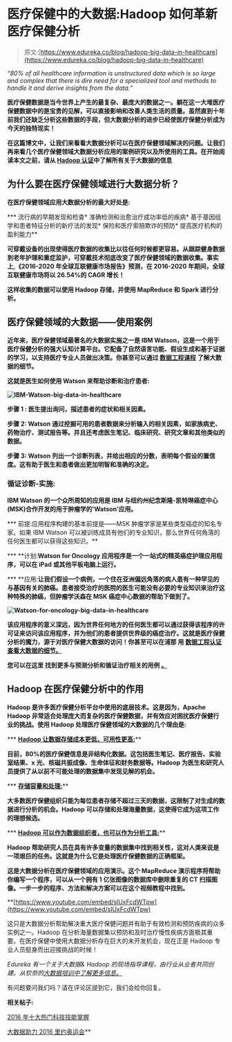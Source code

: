 # 医疗保健中的大数据:Hadoop 如何革新医疗保健分析

> 原文:[https://www.edureka.co/blog/hadoop-big-data-in-healthcare](https://www.edureka.co/blog/hadoop-big-data-in-healthcare)

*“80% of all healthcare information is unstructured data which is so large and complex that there is dire need for a specialized tool and methods to handle it and derive insights from the data.”*

**医疗保健数据是当今世界上产生的最复杂、最庞大的数据之一。躺在这一大堆医疗保健数据中的是宝贵的见解，可以直接影响和改善人类生活的质量。虽然直到十年前我们还缺乏分析这些数据的手段，但大数据分析的进步已经使医疗保健分析成为今天的独特现实！**

**在这篇博文中，让我们来看看大数据分析可以在医疗保健领域解决的问题。让我们再来看几个医疗保健领域大数据分析应用的案例研究以及所使用的工具。在开始阅读本文之前，请从 [Hadoop 认证](https://www.edureka.co/big-data-hadoop-training-certification)中了解所有关于大数据的信息**

## **为什么要在医疗保健领域进行大数据分析？**

**在医疗保健领域应用大数据分析的最大好处是:**

***   流行病的早期发现和检查*   准确检测和治愈治疗成功率低的疾病*   基于基因组学和患者特征分析的新疗法的发现*   保险和医疗索赔欺诈的预防*   提高医疗机构的盈利能力**

**可穿戴设备的出现使得医疗数据的收集比以往任何时候都更容易。从跟踪健身数据到老年护理和重症监护，可穿戴技术彻底改变了医疗保健领域的数据收集。事实上,《2016-2020 年全球互联健康市场报告》预测，在 2016-2020 年期间，全球互联健康市场将以 26.54%的 CAGR 增长！**

**这样收集的数据可以使用 Hadoop 存储，并使用 MapReduce 和 Spark 进行分析。**

## **医疗保健领域的大数据——使用案例**

**近年来，医疗保健领域最著名的大数据实施之一是 IBM Watson，这是一个用于医疗保健分析的强大认知计算平台。它配备了自然语言功能、假设生成和基于证据的学习，以支持医疗专业人员做出决策。你甚至可以通过 [数据工程课程](https://www.edureka.co/microsoft-azure-data-engineering-certification-course) 了解大数据的细节。**

**这就是医生如何使用 Watson 来帮助诊断和治疗患者:**

**![IBM-Watson-big-data-in-healthcare](../Images/03f5d0adc8c0335445ab4619207d5a09.png)**

****步骤 1** **:** 医生提出询问，描述患者的症状和相关因素。**

****步骤 2:** Watson 通过挖掘可用的患者数据来分析输入的相关因素，如家族病史、药物治疗、测试报告等。并且还考虑医生笔记、临床研究、研究文章和其他类似的数据。**

****步骤 3:** Watson 列出一个诊断列表，并给出相应的分数，表明每个假设的置信度。这有助于医生和患者做出更加明智和准确的决定。**

### **循证诊断-实施:**

**IBM Watson 的一个众所周知的应用是 IBM 与纽约州纪念斯隆-凯特琳癌症中心(MSK)合作开发的用于肿瘤学的'**Watson**'应用。**

***   前提:应用程序构建的基本前提是——MSK 肿瘤学家是某些类型癌症的知名专家。如果 IBM Watson 可以被训练成具有他们的专业知识，那么世界任何角落的任何医生都可以获得这些知识。**

***   **计划:**Watson for Oncology 应用程序是一个一站式的精英癌症护理应用程序，可以在 iPad 或其他平板电脑上运行。**

***   **应用:**让我们假设一个病例，一个住在亚洲偏远角落的病人患有一种罕见的与基因有关的肺癌。患者接受治疗的医院的医生可能没有必要的专业知识来治疗这种特殊的肺癌，但肿瘤学沃森在 MSK 癌症中心数据的帮助下做到了。**

**![Watson-for-oncology-big-data-in-healthcare](../Images/3ae878e10e80135cca708026ecd77b2a.png)**

**该应用程序的意义深远，因为世界任何地方的任何医生都可以通过获得该程序的许可证来访问该应用程序，并为他们的患者提供世界级的癌症治疗。这就是医疗保健分析的魔力，源于对医疗保健大数据的访问！你甚至可以在浦那 用 [数据工程认证查看大数据的细节。](https://www.edureka.co/microsoft-azure-data-engineering-certification-course-pune)**

**您可以在这里 找到更多与预测分析和循证治疗相关的用例 [。](http://www.ibm.com/analytics/us/en/case-studies.html)**

## **Hadoop 在医疗保健分析中的作用**

**Hadoop 是许多医疗保健分析平台中使用的底层技术。这是因为，Apache Hadoop 非常适合处理庞大而复杂的医疗保健数据，并有效应对困扰医疗保健行业的挑战。使用 Hadoop 处理医疗保健领域的大数据的几个理由是:**

***   **<u>Hadoop 让数据存储成本更低，可用性更高:</u>****

**目前，80%的医疗保健信息是非结构化数据。这包括医生笔记、医疗报告、实验室结果、x 光、核磁共振成像、生命体征和财务数据等。Hadoop 为医生和研究人员提供了从以前不可能处理的数据集中发现见解的机会。**

***   **<u>存储容量和处理:</u>****

**大多数医疗保健组织只能为每位患者存储不超过三天的数据，这限制了对生成的数据进行分析的机会。Hadoop 可以存储和处理海量数据，这使得它成为这项工作的理想候选。**

***   **<u>Hadoop 可以作为数据组织者，也可以作为分析工具:</u>****

**Hadoop 帮助研究人员在具有许多变量的数据集中找到相关性，这对人类来说是一项艰巨的任务。这就是为什么它是处理医疗保健数据的正确框架。**

**这是大数据分析在医疗保健领域的应用演示。这个 MapReduce 演示程序将帮助你编写一个程序，可以从一个拥有 1 亿张图像的数据库中删除重复的 CT 扫描图像。一步一步的程序、方法和解决方案可以在这个视频教程中找到。**

**[https://www.youtube.com/embed/slUxFcdWTpw](https://www.youtube.com/embed/slUxFcdWTpw)

这只是大数据分析帮助解决重大医疗保健问题并有助于有效检测和预防疾病的众多实例之一。Hadoop 在分析海量数据集以预防和及时治疗慢性疾病方面极其重要。在医疗保健中使用大数据分析存在巨大的未开发机会，现在正是 Hadoop 专业人员挺身而出迎接挑战的时候！

*Edureka 有一个关于大数据& Hadoop 的现场指导课程，由行业从业者共同创建。从钦奈的[大数据培训中了解更多信息。](https://www.edureka.co/big-data-hadoop-training-certification-chennai)*

有问题要问我们吗？请在评论区提到它，我们会给你回复。

**相关帖子:**

[2016 年十大热门科技技能掌握](https://www.edureka.co/blog/10-hottest-tech-skills-in-2016/)

[大数据助力 2016 里约奥运会](https://www.edureka.co/blog/big-data-powers-rio-olympics-2016/)**